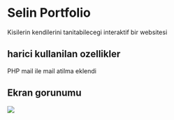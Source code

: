 <h1> Selin Portfolio </h1>

Kisilerin kendilerini tanitabilecegi interaktif bir websitesi

<h2> harici kullanilan ozellikler</h2>


PHP mail ile mail atilma eklendi

<h2> Ekran gorunumu </h2>

![](portfolio_gif.gif)

